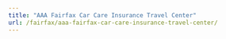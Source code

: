 ```yaml
---
title: "AAA Fairfax Car Care Insurance Travel Center"
url: /fairfax/aaa-fairfax-car-care-insurance-travel-center/
---
```

